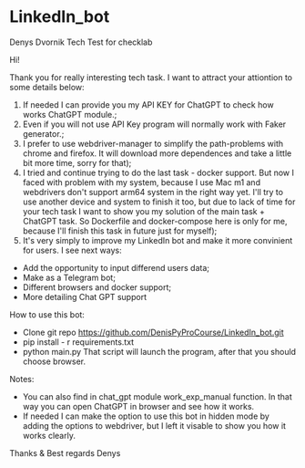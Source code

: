 # LinkedIn_bot
Denys Dvornik Tech Test for checklab

Hi!

 Thank you for really interesting tech task. I want to attract your attiontion to some details below:
 
 1. If needed I can provide you my API KEY for ChatGPT to check how works ChatGPT module.;
 2. Even if you will not use API Key program will normally work with Faker generator.;
 3. I prefer to use webdriver-manager to simplify the path-problems with chrome and firefox. It will download more dependences and take a little bit more time,
 sorry for that);
 4. I tried and continue trying to do the last task - docker support. But now I faced with problem with my system, because I use Mac m1 and webdrivers don't support arm64 system in the right way yet. I'll try to use another device and system to finish it too, but due to lack of time for your tech task I want to show you my solution of the main task + ChatGPT task. So Dockerfile and docker-compose here is only for me, because I'll finish this task in future just for myself);
 5. It's very simply to improve my LinkedIn bot and make it more convinient for users. I see next ways:
 - Add the opportunity to input differend users data;
 - Make as a Telegram bot;
 - Different browsers and docker support;
 - More detailing Chat GPT support
 
 How to use this bot:
 - Clone git repo https://github.com/DenisPyProCourse/LinkedIn_bot.git
 - pip install - r requirements.txt
 - python main.py
 That script will launch the program, after that you should choose browser.
 
 Notes:
 - You can also find in chat_gpt module work_exp_manual function. In that way you can open ChatGPT in browser and see how it works.
 - If needed I can make the option to use this bot in hidden mode by adding the options to webdriver, but I left it visable to show you how it works clearly.
 
 Thanks & Best regards
 Denys
